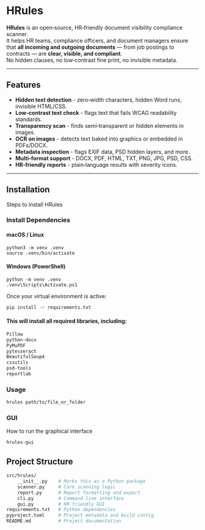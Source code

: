 # HRules

**HRules** is an open‑source, HR‑friendly document visibility compliance scanner.  
It helps HR teams, compliance officers, and document managers ensure that **all incoming and outgoing documents** — from job postings to contracts — are **clear, visible, and compliant**.  
No hidden clauses, no low‑contrast fine print, no invisible metadata.

---

## Features

- **Hidden text detection** - zero‑width characters, hidden Word runs, invisible HTML/CSS.
- **Low‑contrast text check** - flags text that fails WCAG readability standards.
- **Transparency scan** - finds semi‑transparent or hidden elements in images.
- **OCR on images** - detects text baked into graphics or embedded in PDFs/DOCX.
- **Metadata inspection** - flags EXIF data, PSD hidden layers, and more.
- **Multi‑format support** - DOCX, PDF, HTML, TXT, PNG, JPG, PSD, CSS.
- **HR‑friendly reports** - plain‑language results with severity icons.

---

## Installation
   Steps to install HRules

### Install Dependencies

#### macOS / Linux
    python3 -m venv .venv
    source .venv/bin/activate

#### Windows (PowerShell)
    python -m venv .venv
    .venv\Scripts\Activate.ps1

Once your virtual environment is active:

```bash 
pip install -r requirements.txt
```

#### This will install all required libraries, including:
```bash
Pillow
python-docx
PyMuPDF
pytesseract
BeautifulSoup4
cssutils
psd-tools
reportlab
```

### Usage
```bash
hrules path/to/file_or_folder
```

### GUI
How to run the graphical interface
```bash
hrules-gui
```

## Project Structure
```bash
src/hrules/
    __init__.py    # Marks this as a Python package
    scanner.py     # Core scanning logic
    report.py      # Report formatting and export
    cli.py         # Command-line interface
    gui.py         # HR-friendly GUI
requirements.txt   # Python dependencies
pyproject.toml     # Project metadata and build config
README.md          # Project documentation
```